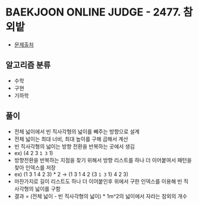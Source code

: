 # BAEKJOON ONLINE JUDGE - 2477. 참외밭

* [문제출처](https://www.acmicpc.net/problem/2477 "2477. 참외밭")

## 알고리즘 분류
- 수학
- 구현
- 기하학

## 풀이
- 전체 넓이에서 빈 직사각형의 넓이를 빼주는 방향으로 설계
- 전체 넓이는 최대 너비, 최대 높이를 구해 곱해서 계산
- 빈 직사각형의 넓이는 방향 전환을 반복하는 곳에서 생김
- ex) (4 2 3 `1 3` 1)
- 방향전환을 반복하는 지점을 찾기 위해서 방향 리스트를 하나 더 이어붙여서 패턴을 찾아 인덱스를 저장
- ex) (1 3 1 4 2 3) * 2 → (1 3 1 4 2 {3 `1 3` 1} 4 2 3)
- 마찬가지로 길이 리스트도 하나 더 이어붙인후 위에서 구한 인덱스를 이용해 빈 직사각형의 넓이를 구함
- 결과 = (전체 넓이 - 빈 직사각형의 넓이) * 1m^2의 넓이에서 자라는 참외의 개수